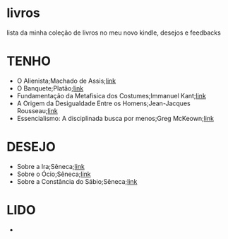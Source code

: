 # livros
lista da minha coleção de livros no meu novo kindle, desejos e feedbacks

# TENHO
- O Alienista;Machado de Assis;[link](https://www.amazon.com.br/Alienista-Machado-Assis-ebook/dp/B0BW6P7NDD?_encoding=UTF8&dib_tag=se&dib=eyJ2IjoiMSJ9.0v6mx-JNIOlSezP5sJtUAfXwU77URfDsxvm_R2c0RschuKaGkfkHlWHSbhIIjunanw1KBxV2eWFlvC2xo01OGGaLDHS6SlkEHPpzO5uRb98AmRtV5T5QqU5YFxEB8ASyTrwcsD7cPZGRh9R4zvphfnrQqkfgSRf2mOaO9dUdOQhWUUcEpcOaGZrIFO9nEyVcDkgN5pOYq2DvXpm68W7kSJHnLU0ElkazlhENE_fyKrkAXLuElsBtKJSCRtDqMtXWQEyBfMoUfdTnM0199OekT56uc3ZPWb9uApB0Ps2Q7Bk.-LMRAYY6jeGVmSJjcK3hlCvt66m_keM-ioJfCUVpHTQ&qid=1750987591&sr=8-1)
- O Banquete;Platão;[link](https://www.amazon.com.br/Banquete-Plat%C3%A3o-ebook/dp/B00DXA3NYE?__mk_pt_BR=%C3%85M%C3%85%C5%BD%C3%95%C3%91&crid=3FDVZTQWN7E4G&dib=eyJ2IjoiMSJ9.TrjJZvh_PLegUgPYtmhaOeMak1XCzrkZy6la3VEiYjSRnoiwmE5Gg_82bbvuF5aXDxMU3R0DWmTuJuYoBgBekd2Soyo8N6NEeATN8NPGHfNMlZyNfRmMf8noSqEDar9QA0mosPLruk-Y1qnYBX7PBpdTAJsuK_NZ-I6CkLJmN2KDspr1_Ya1aDgkEf5lZzyKbpQarmANGgoJLEFY4TLXO5Mx8AydKza-oo8nN-A3ewKPmROzzOHxkaxGsymKdoPuJ6-RhQ2GZgBLXo-Q0kmcNaD5nA7j9DeDcJX7Q-5fedI.sfW092LIOiywmoYPekPbw1QhS_agEKKo4s6_FBToxL0&dib_tag=se&keywords=o+banquete&qid=1750987739&sprefix=o+%2Caps%2C1198&sr=8-4)
- Fundamentação da Metafisica dos Costumes;Immanuel Kant;[link](https://www.amazon.com.br/Fundamenta%C3%A7%C3%A3o-metaf%C3%ADsica-costumes-Immanuel-Kant-ebook/dp/B0B18V18QS?_encoding=UTF8&dib_tag=se&dib=eyJ2IjoiMSJ9.RaQN75ARcXTGuTuO7Jtjw17zNl0zC7QFRFew68bo0UpW8x7wKOt5FMmJr6q32x7f-LAcav0iWFGGS1lRP-5IY1EojyO5N710SSGpI8p7z3R7RtfgSpD75Ife3Md8b-03koaUb2az_mJBa3eaIyaPe5l6ewy6qjW-IV-Mj_iwAOgklO4N1pFtkdGWR6pafsc6rXmzx-yUZ8buHPBJxNHTNUUbbdUwOTBf8yNVvB_N88_HcL4nS8BLxoUsHRGbUyLid56gKy9jDn3E1niZqbT8NxDUYye2h5H2NdFjpsYoC18.IhIE0syJddTnojJ2ykrY21CyEX9OZgsRtAYLUKDdcZg&qid=1750987846&sr=8-1)
- A Origem da Desigualdade Entre os Homens;Jean-Jacques Rousseau;[link](https://www.amazon.com.br/origem-desigualdade-entre-homens-ebook/dp/B075RMPX32?crid=1TLQNN06QBT65&dib=eyJ2IjoiMSJ9.lYqztLb9KXyJFkDjc5RoEQRGo-ix7p8ykwCSAGuLkciDA4k8onRA-NcNAu1zMHh61nERSFu7HVNcT_1jfuPkDeBp_KlnkWlw4jB_xntInZJ2RGtkEE-KaYrUlJpe1j4Zzl2epB7-eCKOmY6cZAmV01aQF23bJe2gilZYtstWc1WukNBOvtVkvblqIEzd_trCNADxaZWZcIaa2pnHfykHgxhBM2vvjj9x9h0JGbUZGtWleOX9oyhjqYy7kOfkN0nppy50r3XElNPLED3jZ1DZwyraCmOfZF_q-jIO45A9ERk.GDXb38gmSSjocpKqpASEZ8mcG0GUx7b95KULcWbzSs8&dib_tag=se&keywords=a+origem+da+desigualdade+entre+os+homens&qid=1750987905&sprefix=origem+da+desi%2Caps%2C470&sr=8-1)
- Essencialismo: A disciplinada busca por menos;Greg McKeown;[link](https://www.amazon.com.br/Essencialismo-disciplinada-busca-por-menos-ebook/dp/B00WJ1L21O?_encoding=UTF8&dib_tag=se&dib=eyJ2IjoiMSJ9.B3-ogy8_XKS-DTl982AXtYfvQHgPfzDAfssP8n6sP-pqZ9bzBuDJMvSyHTvG--C5IKqbmjWxKsWhwLv0Rm_w_7JUUxOxrvtae2akO_hb3-s8bzGVkx-BRs-3aXgLRHIdvuXwxqGXdx9qgLAdKndMKaGJ7pvUn77PH322h3B3inPgOVweIZAmC3Ut_Te1y9yxDts3mkCyL2GPoR0e-eVuAWbYhFe-Ur6qspcAsa5GbuBSIGw_xl1-py3UqQhofr4gHeagiD7BvoVr6vEruA5oLIGqASLkWEU5RzHOf4kjX2w.ztOqKKO_N_kMGrNXKq5L-hiftSBRHo073RbTbKBBc18&qid=1750987998&sr=8-1)

# DESEJO
- Sobre a Ira;Sêneca;[link](https://www.amazon.com.br/Sobre-Ira-S%C3%AAneca-ebook/dp/B07DTYY1H7?__mk_pt_BR=%C3%85M%C3%85%C5%BD%C3%95%C3%91&dib=eyJ2IjoiMSJ9.f9epqWAqKC5uLuPE90Qz2i2r11Xo6DSoX4FH-41ogHntC1ZAMWmppVNi0HTnLeXadcGhzQeMREpMQUwuDh-IjMXKaxytxOjBCnqTPhyE-L-T6xiDWnaAskNtIGZzrO4LwwTD9tj0cMS1NuRUriowFegH2mb36gFLF0Wx1HmRWl9eyVS0mfKQJbi5jCKEt1oAJOwn3YxPHzjx6gpzEv6TWL5XWyG28FVYastKB72jXWUrS6dyB5IMF0hgAUI4whGTKDfXYDP7nqjrWsq4zPiS1zhOscSaU2tr4TB1x4xt5qU.h8o5MRtBE8MxWMZ80iHgQkb76T8GSOXDyhjcVp_9eFw&dib_tag=se&keywords=Sobre+a+Ira&qid=1750988480&sr=8-3)
- Sobre o Ócio;Sêneca;[link](https://www.amazon.com.br/Sobre-%C3%93cio-S%C3%AAneca-ebook/dp/B089S51FWH?__mk_pt_BR=%C3%85M%C3%85%C5%BD%C3%95%C3%91&crid=1Q0HSB96Q94T3&dib=eyJ2IjoiMSJ9._pJDvEuC4p1j_WnR956RXFgmn8xPvCw13LGksc28pfov882l_8umSO_sObc_u2jqjNZzuPGGJSfXPvgkCjls_EJiz3iOpflI9Rhp7lvShV40GSXla36a1FzUk6iH3714usa3Zp3uOFcp-WLMz6c1RBXztplh9VTHv3bqpye65N49JRFcKV5VMJXpJRjKhDGq4GWmWQYGVskGloB_ugA2S0PNtY8AImb-7jrg6H0fo0JTPmAjX0GFKFSHN1Yxg3v_eRlSB_VQtXwvnz3sGuAWFOKDuIsxS7e8lm9GjNZOpdo.sbrhuT44-3zIHhYSJ1R5H5XaGuqXqMZjh95nOBd5GDM&dib_tag=se&keywords=Sobre+o+%C3%93cio&qid=1750988463&sprefix=%2Caps%2C424&sr=8-1)
- Sobre a Constância do Sábio;Sêneca;[link](https://www.amazon.com.br/Sobre-Const%C3%A2ncia-do-S%C3%A1bio-S%C3%AAneca-ebook/dp/B089DHCHX2?__mk_pt_BR=%C3%85M%C3%85%C5%BD%C3%95%C3%91&crid=2599WNL833UVQ&dib=eyJ2IjoiMSJ9.WFdCRXOS4FMr7-BMr8T6pejAGVC22Mc39hMm7-hK32DoK5a5wzFTKYVgHzpYKs_pT_DkV2StGru4CChVRWkh8Wh1P9YqPXPLgfsKhFvi4-Cm3b_haUhn4wggJ4O4Gai2.eGA0WjyYk4VvBPOOrNDRIuoK6UQiw8ucgfqOCuc4_YE&dib_tag=se&keywords=Sobre+a+Const%C3%A2ncia+do+S%C3%A1bio&qid=1750988519&sprefix=sobre+a+const%C3%A2ncia+do+s%C3%A1bio%2Caps%2C376&sr=8-1)

# LIDO
- 
